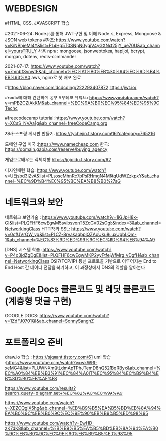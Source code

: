 # WEBDESIGN

#HTML, CSS, JAVASCRIPT 학습
 

#2021-06-24: Node.js를 통해 JWT구현 및 이해 Node.js, Express, Mongoose & JSON web tokens 
#참조: https://www.youtube.com/watch?v=KiNBhjeMI4Y&list=PLdHg5T0SNpN0ygjV4yGXNct25jY_ue70U&ab_channel=yoursTRULY
사용 npm : mongoose, jsonwebtoken, hapijoi, bcrypt, morgan, dotenv, redis-commander

2021-07-17: https://www.youtube.com/watch?v=7mnbf3vnwtE&ab_channel=%EC%A1%B0%EB%B0%94%EC%9D%B4%EB%93%A0 aws, nginx로 첫 배포 완료

#https://blog.naver.com/dcdcding/222293407872
https://jwt.io/

#redis에 대해 간단하게 공부
#우테코 유튜브: https://www.youtube.com/watch?v=mPB2CZiAkKM&ab_channel=%EC%9A%B0%EC%95%84%ED%95%9CTechc

#freecodecamp tutorial: https://www.youtube.com/watch?v=XCsS_NVAa1g&ab_channel=freeCodeCamp.org

자바-스프링 게시판 만들기. https://tychejin.tistory.com/16?category=765216

도메인 구입 미국 :https://www.namecheap.com
 한국: https://domain.gabia.com/reserve/buying_agency


게임으로배우는 객체지향
https://jojoldu.tistory.com/62


디자인패턴 학습: https://www.youtube.com/watch?v=UEjsbd3IZvA&list=PLsoscMhnRc7pPsRHmgN4M8tqUdWZzkpxY&ab_channel=%EC%9D%B4%EC%95%BC%EA%B8%B0%27sG

# 네트워크와 보안

네트워크 보안기술 : https://www.youtube.com/watch?v=1iGJpH8x-GI&list=PLQFHF6cwEgwM5svibsvonT5ZcGV02sOgb&index=3&ab_channel=NetworkingClass
HTTPS와 SSL: https://www.youtube.com/watch?v=0cfUVrQW_yg&list=PLCZ-8rvakaqbplQZAoUku8uuxUgbLQm-1&ab_channel=%EC%83%9D%ED%99%9C%EC%BD%94%EB%94%A9

[DNS] 시스템 학습 :https://www.youtube.com/watch?v=P4o3jdZgDgE&list=PLQFHF6cwEgwMKP2yyFtfejWfMrg_vDgfH&ab_channel=NetworkingClass
OSI7(TCP/IP) 통신 프로토콜 기반으로 이루어지는 End to End  Host 간 데이터 전달을 복기하고, 이 과정상에서 DNS의 역할을 알아본다

# Google Docs 클론코드 및 레딧 클론코드(계층형 댓글 구현)

GOOGLE DOCS: https://www.youtube.com/watch?v=1ZdFJ0701QI&ab_channel=SonnySanghZ

# 포트폴리오 준비

draw.io 학습 : https://sjquant.tistory.com/61
uml 학습 :https://www.youtube.com/watch?v=wkWRt-xeMG4&list=PLUWNXmQtLdmApTPhJTemD8hQ521BqRByx&ab_channel=%EC%A0%84%EB%B3%91%EC%84%A0IT%EC%95%84%EC%B9%B4%EB%8D%B0%EB%AF%B8

https://www.youtube.com/results?search_query=diagram.net+%EC%82%AC%EC%9A%A9


https://www.youtube.com/watch?v=XEZCQglX5hg&ab_channel=%EB%B9%B5%EA%B5%BD%EB%8A%94%EA%B0%9C%EB%B0%9C%EC%9E%90%EB%B9%B5%ED%98%95

https://www.youtube.com/watch?v=EwHD-zK7dK8&ab_channel=%EB%B9%B5%EA%B5%BD%EB%8A%94%EA%B0%9C%EB%B0%9C%EC%9E%90%EB%B9%B5%ED%98%95


